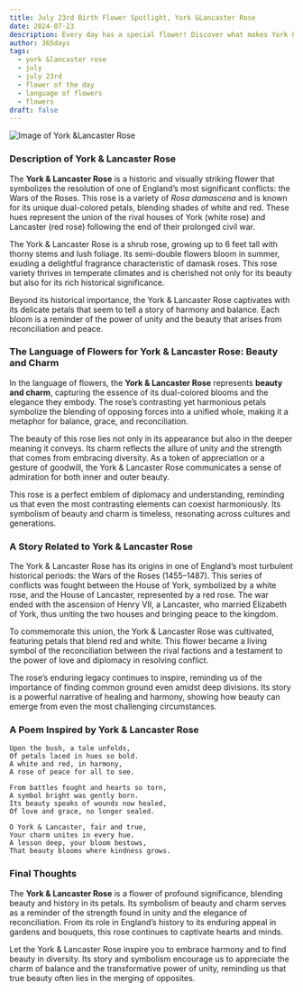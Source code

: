 ```yaml
---
title: July 23rd Birth Flower Spotlight, York &Lancaster Rose
date: 2024-07-23
description: Every day has a special flower! Discover what makes York &Lancaster Rose unique as today’s birth flower and its symbolic meaning.
author: 365days
tags:
  - york &lancaster rose
  - july
  - july 23rd
  - flower of the day
  - language of flowers
  - flowers
draft: false
---
```


![Image of York &Lancaster Rose](https://cdn.pixabay.com/photo/2014/03/30/13/01/rose-301406_640.jpg#center)


### Description of York & Lancaster Rose

The **York & Lancaster Rose** is a historic and visually striking flower that symbolizes the resolution of one of England’s most significant conflicts: the Wars of the Roses. This rose is a variety of _Rosa damascena_ and is known for its unique dual-colored petals, blending shades of white and red. These hues represent the union of the rival houses of York (white rose) and Lancaster (red rose) following the end of their prolonged civil war.

The York & Lancaster Rose is a shrub rose, growing up to 6 feet tall with thorny stems and lush foliage. Its semi-double flowers bloom in summer, exuding a delightful fragrance characteristic of damask roses. This rose variety thrives in temperate climates and is cherished not only for its beauty but also for its rich historical significance.

Beyond its historical importance, the York & Lancaster Rose captivates with its delicate petals that seem to tell a story of harmony and balance. Each bloom is a reminder of the power of unity and the beauty that arises from reconciliation and peace.

### The Language of Flowers for York & Lancaster Rose: Beauty and Charm

In the language of flowers, the **York & Lancaster Rose** represents **beauty and charm**, capturing the essence of its dual-colored blooms and the elegance they embody. The rose’s contrasting yet harmonious petals symbolize the blending of opposing forces into a unified whole, making it a metaphor for balance, grace, and reconciliation.

The beauty of this rose lies not only in its appearance but also in the deeper meaning it conveys. Its charm reflects the allure of unity and the strength that comes from embracing diversity. As a token of appreciation or a gesture of goodwill, the York & Lancaster Rose communicates a sense of admiration for both inner and outer beauty.

This rose is a perfect emblem of diplomacy and understanding, reminding us that even the most contrasting elements can coexist harmoniously. Its symbolism of beauty and charm is timeless, resonating across cultures and generations.

### A Story Related to York & Lancaster Rose

The York & Lancaster Rose has its origins in one of England’s most turbulent historical periods: the Wars of the Roses (1455–1487). This series of conflicts was fought between the House of York, symbolized by a white rose, and the House of Lancaster, represented by a red rose. The war ended with the ascension of Henry VII, a Lancaster, who married Elizabeth of York, thus uniting the two houses and bringing peace to the kingdom.

To commemorate this union, the York & Lancaster Rose was cultivated, featuring petals that blend red and white. This flower became a living symbol of the reconciliation between the rival factions and a testament to the power of love and diplomacy in resolving conflict.

The rose’s enduring legacy continues to inspire, reminding us of the importance of finding common ground even amidst deep divisions. Its story is a powerful narrative of healing and harmony, showing how beauty can emerge from even the most challenging circumstances.

### A Poem Inspired by York & Lancaster Rose

```
Upon the bush, a tale unfolds,  
Of petals laced in hues so bold.  
A white and red, in harmony,  
A rose of peace for all to see.  

From battles fought and hearts so torn,  
A symbol bright was gently born.  
Its beauty speaks of wounds now healed,  
Of love and grace, no longer sealed.  

O York & Lancaster, fair and true,  
Your charm unites in every hue.  
A lesson deep, your bloom bestows,  
That beauty blooms where kindness grows.  
```

### Final Thoughts

The **York & Lancaster Rose** is a flower of profound significance, blending beauty and history in its petals. Its symbolism of beauty and charm serves as a reminder of the strength found in unity and the elegance of reconciliation. From its role in England’s history to its enduring appeal in gardens and bouquets, this rose continues to captivate hearts and minds.

Let the York & Lancaster Rose inspire you to embrace harmony and to find beauty in diversity. Its story and symbolism encourage us to appreciate the charm of balance and the transformative power of unity, reminding us that true beauty often lies in the merging of opposites.


